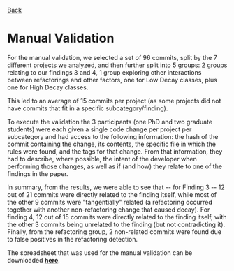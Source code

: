 [Back](https://saner-decay-factors.github.io/)

# Manual Validation

For the manual validation, we selected a set of 96 commits, split by the 7 different projects we analyzed, and then further split into 5 groups: 2 groups relating to our findings 3 and 4, 1 group exploring other interactions between refactorings and other factors, one for Low Decay classes, plus one for High Decay classes. 

This led to an average of 15 commits per project (as some projects did not have commits that fit in a specific subcategory/finding).

To execute the validation the 3 participants (one PhD and two graduate students) were each given a single code change per project per subcategory and had access to the following information: the hash of the commit containing the change, its contents, the specific file in which the rules were found, and the tags for that change. From that information, they had to describe, where possible, the intent of the developer when performing those changes, as well as if (and how) they relate to one of the findings in the paper. 

In summary, from the results, we were able to see that -- for Finding 3 -- 12 out of 21 commits were directly related to the finding itself, while most of the other 9 commits were "tangentially" related (a refactoring occurred together with another non-refactoring change that caused decay). For finding 4, 12 out of 15 commits were directly related to the finding itself, with the other 3 commits being unrelated to the finding (but not contradicting it). Finally, from the refactoring group, 2 non-related commits were found due to false positives in the refactoring detection.

The spreadsheet that was used for the manual validation can be downloaded **[here](https://github.com/saner-decay-factors/saner-decay-factors.github.io/blob/main/replication_package/manual_validation/manual_validation.xlsx?raw=true)**. 